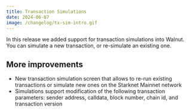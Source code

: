 ```yaml
---
title: Transaction Simulations
date: 2024-06-07
image: /changelog/tx-sim-intro.gif
---
```


In this release we added support for transaction simulations into
            Walnut. You can simulate a new transaction, or re-simulate an
            existing one.

## More improvements

- New transaction simulation screen that allows to re-run existing
              transactions or simulate new ones on the Starknet Mainnet network
- Simulations support modification of the following transaction
              parameters: sender address, calldata, block number, chain id, and
              transaction version
